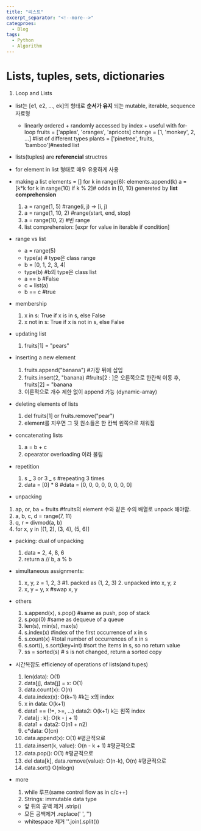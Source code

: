 ```yaml
---
title: "리스트"
excerpt_separator: "<!--more-->"
categproes:
  - Blog
tags:
  - Python
  - Algorithm
---
```


# Lists, tuples, sets, dictionaries

1. Loop and Lists

- list는 [e1, e2, ..., ek]의 형태로 **순서가 유지** 되는 mutable, iterable, sequence 자료형

  - linearly ordered + randomly accessed by index + useful with for-loop
    fruits = ['apples', 'oranges', 'apricots]
    change = [1, 'monkey', 2, ...] #list of different types
    plants = ['pinetree', fruits, 'bamboo']#nested list

- lists(tuples) are **referencial** structres

- for element in list 형태로 매우 유용하게 사용

- making a list
  elements = []
  for k in range(6):
  elements.append(k)
  a = [k*k for k in range(10) if k % 2]# odds in [0, 10) genereted by **list comprehension**

  1. a = range(1, 5) #range(i, j) -> [i, j)
  2. a = range(1, 10, 2) #range(start, end, stop)
  3. a = range(10, 2) #빈 range
  4. list comprehension: [expr for value in iterable if condition]

- range vs list

  - a = range(5)
  - type(a) # type은 class range
  - b = [0, 1, 2, 3, 4]
  - type(b) #b의 type은 class list
  - a == b #False
  - c = list(a)
  - b == c #true

- membership

  1. x in s: True if x is in s, else False
  2. x not in s: True if x is not in s, else False

- updating list

  1. fruits[1] = "pears"

- inserting a new element

  1. fruits.append("banana") #가장 뒤에 삽입
  2. fruits.insert(2, "banana) #fruits[2 : ]은 오른쪽으로 한칸씩 이동 후, fruits[2] = "banana
  3. 이론적으로 개수 제한 없이 append 가능 (dynamic-array)

- deleting elements of lists

  1. del fruits[1] or fruits.remove("pear")
  2. element를 지우면 그 뒷 원소들은 한 칸씩 왼쪽으로 채워짐

- concatenating lists

  1. a = b + c
  2. opearator overloading 이라 불림

- repetition

  1. s _ 3 or 3 _ s #repeating 3 times
  2. data = [0] \* 8 #data = [0, 0, 0, 0, 0, 0, 0, 0]

- unpacking

1.  ap, or, ba = fruits #fruits의 element 수와 같은 수의 배열로 unpack 해야함.
2.  a, b, c, d = range(7, 11)
3.  q, r = divmod(a, b)
4.  for x, y in [(1, 2), (3, 4), (5, 6)]

- packing: dual of unpacking
  1. data = 2, 4, 8, 6
  2. return a // b, a % b
- simultaneous assignments:

  1. x, y, z = 1, 2, 3 #1. packed as (1, 2, 3) 2. unpacked into x, y, z
  2. x, y = y, x #swap x, y

- others

  1. s.append(x), s.pop() #same as push, pop of stack
  2. s.pop(0) #same as dequeue of a queue
  3. len(s), min(s), max(s)
  4. s.index(x) #index of the first occurrence of x in s
  5. s.count(x) #total number of occurrences of x in s
  6. s.sort(), s.sort(key=int) #sort the items in s, so no return value
  7. ss = sorted(s) # s is not changed, return a sorted copy

- 시간복잡도 efficiency of operations of lists(and tupes)

  1. len(data): O(1)
  2. data[j], data[j] = x: O(1)
  3. data.count(x): O(n)
  4. data.index(x): O(k+1) #k는 x의 index
  5. x in data: O(k+1)
  6. data1 == (!=, >=, ...) data2: O(k+1) k는 왼쪽 index
  7. data[j : k]: O(k - j + 1)
  8. data1 + data2: O(n1 + n2)
  9. c\*data: O(cn)
  10. data.append(x): O(1) #평균적으로
  11. data.insert(k, value): O(n - k + 1) #평균적으로
  12. data.pop(): O(1) #평균적으로
  13. del data[k], data.remove(value): O(n-k), O(n) #평균적으로
  14. data.sort() O(nlogn)

- more
  1. while 루프(same control flow as in c/c++)
  2. Strings: immutable data type
  - 앞 뒤의 공백 제거 .strip()
  - 모든 공백제거 .replace(' ', '')
  - whitespace 제거 ''.join(.split())
